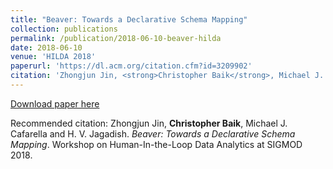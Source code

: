 ```yaml
---
title: "Beaver: Towards a Declarative Schema Mapping"
collection: publications
permalink: /publication/2018-06-10-beaver-hilda
date: 2018-06-10
venue: 'HILDA 2018'
paperurl: 'https://dl.acm.org/citation.cfm?id=3209902'
citation: 'Zhongjun Jin, <strong>Christopher Baik</strong>, Michael J. Cafarella and H. V. Jagadish. <em>Beaver: Towards a Declarative Schema Mapping</em>. Workshop on Human-In-the-Loop Data Analytics at SIGMOD 2018.'
---
```


<a href='https://dl.acm.org/citation.cfm?id=3209902'>Download paper here</a>

Recommended citation: Zhongjun Jin, <strong>Christopher Baik</strong>, Michael J. Cafarella and H. V. Jagadish. <em>Beaver: Towards a Declarative Schema Mapping</em>. Workshop on Human-In-the-Loop Data Analytics at SIGMOD 2018.